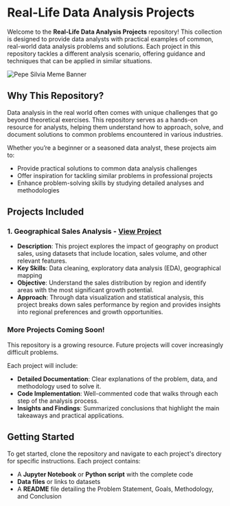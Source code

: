 # Real-Life Data Analysis Projects

Welcome to the **Real-Life Data Analysis Projects** repository! This collection is designed to provide data analysts with practical examples of common, real-world data analysis problems and solutions. Each project in this repository tackles a different analysis scenario, offering guidance and techniques that can be applied in similar situations.

![Pepe Silvia Meme Banner](https://www.google.com/url?sa=i&url=https%3A%2F%2Fknowyourmeme.com%2Fmemes%2Fpepe-silvia&psig=AOvVaw33Y3owAUr73cLd6aZwg02j&ust=1731383827490000&source=images&cd=vfe&opi=89978449&ved=0CBQQjRxqFwoTCOidpLKx04kDFQAAAAAdAAAAABAW)

## Why This Repository?

Data analysis in the real world often comes with unique challenges that go beyond theoretical exercises. This repository serves as a hands-on resource for analysts, helping them understand how to approach, solve, and document solutions to common problems encountered in various industries.

Whether you’re a beginner or a seasoned data analyst, these projects aim to:
- Provide practical solutions to common data analysis challenges
- Offer inspiration for tackling similar problems in professional projects
- Enhance problem-solving skills by studying detailed analyses and methodologies

## Projects Included

### 1. Geographical Sales Analysis - [View Project](./customer-geography-analysis)
   - **Description**: This project explores the impact of geography on product sales, using datasets that include location, sales volume, and other relevant features. 
   - **Key Skills**: Data cleaning, exploratory data analysis (EDA), geographical mapping
   - **Objective**: Understand the sales distribution by region and identify areas with the most significant growth potential.
   - **Approach**: Through data visualization and statistical analysis, this project breaks down sales performance by region and provides insights into regional preferences and growth opportunities.

### More Projects Coming Soon!
This repository is a growing resource. Future projects will cover increasingly difficult problems.

Each project will include:
- **Detailed Documentation**: Clear explanations of the problem, data, and methodology used to solve it.
- **Code Implementation**: Well-commented code that walks through each step of the analysis process.
- **Insights and Findings**: Summarized conclusions that highlight the main takeaways and practical applications.

## Getting Started

To get started, clone the repository and navigate to each project's directory for specific instructions. Each project contains:
- A **Jupyter Notebook** or **Python script** with the complete code
- **Data files** or links to datasets
- A **README** file detailing the Problem Statement, Goals, Methodology, and Conclusion
